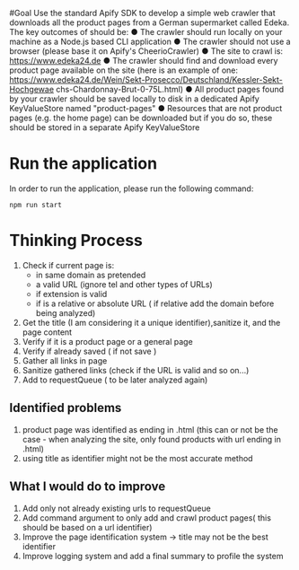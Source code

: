 #Goal
Use the standard Apify SDK to develop a simple web crawler that downloads all the product pages from a German supermarket called Edeka.
The key outcomes of should be:
● The crawler should run locally on your machine as a Node.js based CLI application
● The crawler should not use a browser (please base it on Apify's CheerioCrawler)
● The site to crawl is: https://www.edeka24.de
● The crawler should find and download every product page available on the site (here
is an example of one:
https://www.edeka24.de/Wein/Sekt-Prosecco/Deutschland/Kessler-Sekt-Hochgewae
chs-Chardonnay-Brut-0-75L.html)
● All product pages found by your crawler should be saved locally to disk in a
dedicated Apify KeyValueStore named "product-pages"
● Resources that are not product pages (e.g. the home page) can be downloaded but if
you do so, these should be stored in a separate Apify KeyValueStore
 
# Run the application
In order to run the application, please run the following command:
```shell
npm run start
```
 
# Thinking Process
 
1. Check if current page is:
    * in same domain as pretended
    * a valid URL (ignore tel and other types of URLs)
    * if extension is valid
    * if is a relative or absolute URL ( if relative add the domain before being analyzed)
2. Get the title (I am considering it a unique identifier),sanitize it, and the page content
3. Verify if it is a product page or a general page
4. Verify if already saved ( if not save )
5. Gather all links in page
6. Sanitize gathered links (check if the URL is valid and so on...)
7. Add to requestQueue ( to be later analyzed again)
 
 
## Identified problems
1. product page was identified as ending in .html (this can or not be the case - when analyzing the site, only found products with url ending in .html)
2. using title as identifier might not be the most accurate method
 
## What I would do to improve
 
1. Add only not already existing urls to requestQueue
2. Add command argument to only add and crawl product pages( this should be based on a url identifier)
3. Improve the page identification system -> title may not be the best identifier
4. Improve logging system and add a final summary to profile the system